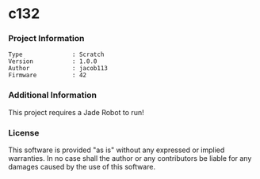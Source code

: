 c132
================



### Project Information
```
Type              : Scratch
Version           : 1.0.0
Author            : jacob113
Firmware          : 42
```

### Additional Information
This project requires a Jade Robot to run!

### License
This software is provided "as is" without any expressed or implied warranties.  In no case shall the author or any contributors be liable for any damages caused by the use of this software.

